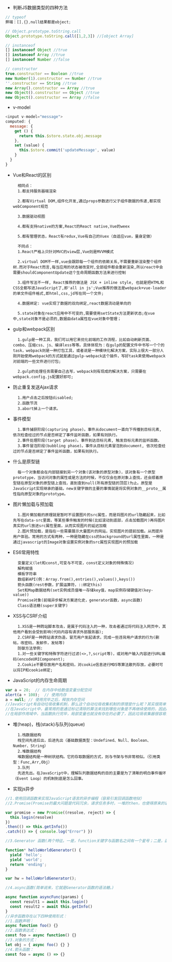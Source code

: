 * 判断JS数据类型的四种方法
```javascript
// typeof
弊端：[],{},null结果都是object;

// Object.prototype.toString.call
Object.prototype.toString.call([1,2,3]) //[object Array]

// instanceof
[] instanceof Object //true
[] instanceof Array //true
[] instanceof Number //false

// constructor
true.constructor == Boolean //true
new Number(1).constructor == Number //true
''.constructor == String //true
new Array().constructor == Array //true
new Object().constructor == Object //true
new Object().constructor == Array //false
```
* v-model
```javascript
<input v-model="message">
computed: {
  message: {
    get () {
      return this.$store.state.obj.message
    },
    set (value) {
      this.$store.commit('updateMessage', value)
    }
  }
}
```
* Vue和React的区别

        相同点：
        1.都支持服务器端渲染

        2.都有Virtual DOM,组件化开发,通过props参数进行父子组件数据的传递,都实现webComponent规范

        3.数据驱动视图

        4.都有支持native的方案,React的React native,Vue的weex

        5.都有管理状态，React有redux,Vue有自己的Vuex（自适应vue，量身定做）

        不同点：
        1.React严格上只针对MVC的view层,Vue则是MVVM模式

        2.virtual DOM不一样,vue会跟踪每一个组件的依赖关系,不需要重新渲染整个组件树.而对于React而言,每当应用的状态被改变时,全部组件都会重新渲染,所以react中会需要shouldComponentUpdate这个生命周期函数方法来进行控制

        3.组件写法不一样, React推荐的做法是 JSX + inline style, 也就是把HTML和CSS全都写进JavaScript了,即'all in js';Vue推荐的做法是webpack+vue-loader的单文件组件格式,即html,css,jd写在同一个文件;

        4.数据绑定: vue实现了数据的双向绑定,react数据流动是单向的

        5.state对象在react应用中不可变的,需要使用setState方法更新状态;在vue中,state对象不是必须的,数据由data属性在vue对象中管理；

* gulp和webpack区别

        1.gulp是一种工具，我们可以用它来优化前端的工作流程，比如自动刷新页面、combo、压缩css、js、编译less等等。具体体现为：在gulp的配置文件中书写一个个的task，webpack则是一种打包工具，或者说是一种模块化解决方案，实际上很大一部分人刚开始使用webpack的方式就是通过gulp-webpack这个插件，写好task来使用webpack对前端的一些文件进行打包;

        2.gulp的处理任务需要自己去写，webpack则有现成的解决方案，只需要在webpack.config.js配置好即可;
* 防止重复发送Ajax请求

        1.用户点击之后按钮disabled;
        2.函数节流
        3.abort掉上一个请求。
* 事件模型

        1.事件捕获阶段(capturing phase)。事件从document一直向下传播到目标元素, 依次检查经过的节点是否绑定了事件监听函数，如果有则执行。
        2.事件处理阶段(target phase)。事件到达目标元素, 触发目标元素的监听函数。
        3.事件冒泡阶段(bubbling phase)。事件从目标元素冒泡到document, 依次检查经过的节点是否绑定了事件监听函数，如果有则执行。
* 什么是原型链

        每一个对象都会在内部链接到另一个对象(该对象的原型对象)，该对象有一个原型prototype，当访问对象的属性或是方法的时候，不仅仅会在原对象上查找，还会顺着原型链在原型对象的原型链上查找，直到查到null(所有原型链的顶层)为止。原型是JavaScript实现继承的基础，new关键字做的主要的事情就是将实例对象的__proto__属性指向原型对象的prototype。
* 图片懒加载与预加载

        1.图片懒加载的原理就是暂时不设置图片的src属性，而是将图片的url隐藏起来，比如先写在data-src里面，等某些事件触发的时候(比如滚动到底部，点击加载图片)再将图片真实的url放进src属性里面，从而实现图片的延迟加载
        2.图片预加载，是指在一些需要展示大量图片的网站，实现图片的提前加载。从而提升用户体验。常用的方式有两种，一种是隐藏在css的background的url属性里面，一种是通过javascript的Image对象设置实例对象的src属性实现图片的预加载
* ES6常用特性

        变量定义(let和const,可变与不可变，const定义对象的特殊情况)
        解构赋值
        模板字符串
        数组新API(例：Array.from(),entries(),values(),keys())
        箭头函数(rest参数，扩展运算符，::绑定this)
        Set和Map数据结构(set实例成员值唯一存储key值，map实例存储键值对(key-value))
        Promise对象(前端异步解决方案进化史，generator函数，async函数)
        Class语法糖(super关键字)
* XSS与CSRF介绍

        1.XSS是一种跨站脚本攻击，是属于代码注入的一种，攻击者通过将代码注入网页中，其他用户看到会受到影响(代码内容有请求外部服务器);
        2.CSRF是一种跨站请求伪造，冒充用户发起请求，完成一些违背用户请求的行为(删帖，改密码，发邮件，发帖等)
        防御方法举例:
        1.对一些关键字和特殊字符进行过滤(<>,?,script等)，或对用户输入内容进行URL编码(encodeURIComponent);
        2.Cookie不要存放用户名和密码，对cookie信息进行MD5等算法散列存放，必要时可以将IP和cookie绑定;
* JavaScript的内存生命周期
```javascript
var a = 20;  // 在内存中给数值变量分配空间
alert(a + 100);  // 使用内存
a = null; // 使用完毕之后，释放内存空间
//JavaScript有自动垃圾收集机制，那么这个自动垃圾收集机制的原理是什么呢？其实很简单，就是找出那些不再继续使用的值，然后释放其占用的内存。垃圾收集器会每隔固定的时间段就执行一次释放操作。
//在JavaScript中，最常用的是通过标记清除的算法来找到哪些对象是不再继续使用的，因此a = null其实仅仅只是做了一个释放引用的操作，让 a 原本对应的值失去引用，脱离执行环境，这个值会在下一次垃圾收集器执行操作时被找到并释放。而在适当的时候解除引用，是为页面获得更好性能的一个重要方式。
//在局部作用域中，当函数执行完毕，局部变量也就没有存在的必要了，因此垃圾收集器很容易做出判断并回收。但是全局变量什么时候需要自动释放内存空间则很难判断，因此在我们的开发中，需要尽量避免使用全局变量。
```
* 堆(heap)，栈(stack)与队列(queue)

        1.栈数据结构
        栈空间先进后出，后进先出（基础数据类型：Undefined、Null、Boolean、Number、String）
        2.堆数据结构
        堆数据结构是一种树状结构。它的存取数据的方式，则与书架与书非常相似。（引用类型：Func,Arr,Obj）
        3.队列
        先进先出。在JavaScript中，理解队列数据结构的目的主要是为了清晰的明白事件循环（Event Loop）的机制到底是怎么回事。
* 实现js异步
```javascript
//1.使用回调函数来实现JavaScript语言的异步编程（容易引发回调函数地狱）
//2.Promise(Promise的最大问题是代码冗余，请求任务多时，一堆的then，也使得原来的语义变得很不清楚)

var promise = new Promise((resolve, reject) => {
  this.login(resolve)
})
.then(() => this.getInfo())
.catch(() => { console.log("Error") })

//3.Generator 函数(两个特征。一是，function关键字与函数名之间有一个星号；二是，函数体内部使用yield表达式，定义不同的内部状态（yield在英语里的意思就是“产出”）。)

function* helloWorldGenerator() {
  yield 'hello';
  yield 'world';
  return 'ending';
}

var hw = helloWorldGenerator();

//4.async函数(简单说来，它就是Generator函数的语法糖。)

async function asyncFunc(params) {
  const result1 = await this.login()
  const result2 = await this.getInfo()
}
//异步函数存在以下四种使用形式：
//1.函数声明： 
async function foo() {}
//2.函数表达式： 
const foo = async function() {}
//3.对象的方式： 
let obj = { async foo() {} }
//4.箭头函数： 
const foo = async () => {}
```





















































